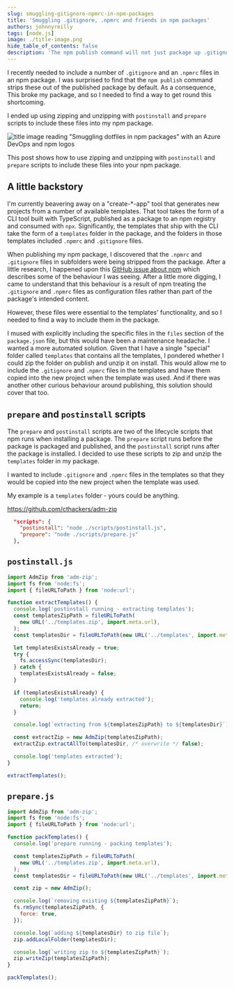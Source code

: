 ```yaml
---
slug: smuggling-gitignore-npmrc-in-npm-packages
title: 'Smuggling .gitignore, .npmrc and friends in npm packages'
authors: johnnyreilly
tags: [node.js]
image: ./title-image.png
hide_table_of_contents: false
description: 'The npm publish command will not just package up .gitignore and .npmrc files. This post shows how to use zipping and unzipping with postinstall and prepare scripts to include these files into your npm package.'
---
```


I recently needed to include a number of `.gitignore` and an `.npmrc` files in an npm package. I was surprised to find that the `npm publish` command strips these out of the published package by default. As a consequence, This broke my package, and so I needed to find a way to get round this shortcoming.

I ended up using zipping and unzipping with `postinstall` and `prepare` scripts to include these files into my npm package.

![title image reading "Smuggling dotfiles in npm packages" with an Azure DevOps and npm logos](title-image.png)

This post shows how to use zipping and unzipping with `postinstall` and `prepare` scripts to include these files into your npm package.

## A little backstory

I'm currently beavering away on a "create-\*-app" tool that generates new projects from a number of available templates. That tool takes the form of a CLI tool built with TypeScript, published as a package to an npm registry and consumed with `npx`. Significantly, the templates that ship with the CLI take the form of a `templates` folder in the package, and the folders in those templates included `.npmrc` and `.gitignore` files.

When publishing my npm package, I discovered that the `.npmrc` and `.gitignore` files in subfolders were being stripped from the package. After a little research, I happened upon this [GitHub issue about npm](https://github.com/npm/npm/issues/3763) which describes some of the behaviour I was seeing. After a little more digging, I came to understand that this behaviour is a result of npm treating the `.gitignore` and `.npmrc` files as configuration files rather than part of the package's intended content.

However, these files were essential to the templates' functionality, and so I needed to find a way to include them in the package.

I mused with explicitly including the specific files in the `files` section of the `package.json` file, but this would have been a maintenance headache. I wanted a more automated solution. Given that I have a single "special" folder called `templates` that contains all the templates, I pondered whether I could zip the folder on publish and unzip it on install. This would allow me to include the `.gitignore` and `.npmrc` files in the templates and have them copied into the new project when the template was used. And if there was another other curious behaviour around publishing, this solution should cover that too.

## `prepare` and `postinstall` scripts

The `prepare` and `postinstall` scripts are two of the lifecycle scripts that npm runs when installing a package. The `prepare` script runs before the package is packaged and published, and the `postinstall` script runs after the package is installed. I decided to use these scripts to zip and unzip the `templates` folder in my package.

I wanted to include `.gitignore` and `.npmrc` files in the templates so that they would be copied into the new project when the template was used.

My example is a `templates` folder - yours could be anything.

https://github.com/cthackers/adm-zip

```json
  "scripts": {
    "postinstall": "node ./scripts/postinstall.js",
    "prepare": "node ./scripts/prepare.js"
  },
```

<!--truncate-->

## `postinstall.js`

```js
import AdmZip from 'adm-zip';
import fs from 'node:fs';
import { fileURLToPath } from 'node:url';

function extractTemplates() {
  console.log('postinstall running - extracting templates');
  const templatesZipPath = fileURLToPath(
    new URL('../templates.zip', import.meta.url),
  );
  const templatesDir = fileURLToPath(new URL('../templates', import.meta.url));

  let templatesExistsAlready = true;
  try {
    fs.accessSync(templatesDir);
  } catch {
    templatesExistsAlready = false;
  }

  if (templatesExistsAlready) {
    console.log('templates already extracted');
    return;
  }

  console.log(`extracting from ${templatesZipPath} to ${templatesDir}`);

  const extractZip = new AdmZip(templatesZipPath);
  extractZip.extractAllTo(templatesDir, /* overwrite */ false);

  console.log('templates extracted');
}

extractTemplates();
```

## `prepare.js`

```js
import AdmZip from 'adm-zip';
import fs from 'node:fs';
import { fileURLToPath } from 'node:url';

function packTemplates() {
  console.log('prepare running - packing templates');

  const templatesZipPath = fileURLToPath(
    new URL('../templates.zip', import.meta.url),
  );
  const templatesDir = fileURLToPath(new URL('../templates', import.meta.url));

  const zip = new AdmZip();

  console.log(`removing existing ${templatesZipPath}`);
  fs.rmSync(templatesZipPath, {
    force: true,
  });

  console.log(`adding ${templatesDir} to zip file`);
  zip.addLocalFolder(templatesDir);

  console.log(`writing zip to ${templatesZipPath}`);
  zip.writeZip(templatesZipPath);
}

packTemplates();
```

